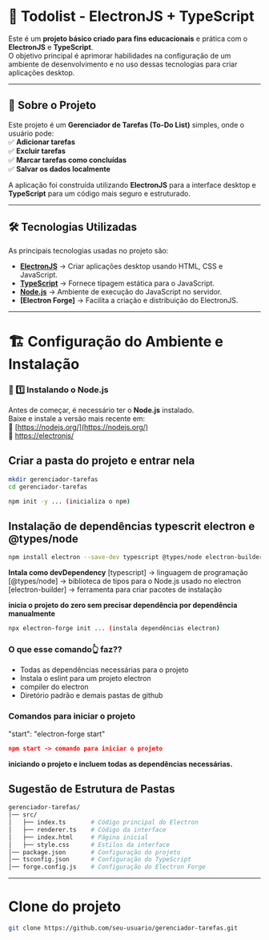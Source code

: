 # 🚀 Todolist - ElectronJS + TypeScript  

Este é um **projeto básico criado para fins educacionais** e prática com o **ElectronJS** e **TypeScript**.  
O objetivo principal é aprimorar habilidades na configuração de um ambiente de desenvolvimento e no uso dessas tecnologias para criar aplicações desktop.

---

## 📌 Sobre o Projeto  

Este projeto é um **Gerenciador de Tarefas (To-Do List)** simples, onde o usuário pode:  
✅ **Adicionar tarefas**  
✅ **Excluir tarefas**  
✅ **Marcar tarefas como concluídas**  
✅ **Salvar os dados localmente**  

A aplicação foi construída utilizando **ElectronJS** para a interface desktop e **TypeScript** para um código mais seguro e estruturado.

---

## 🛠️ Tecnologias Utilizadas  
As principais tecnologias usadas no projeto são:  
- **[ElectronJS](https://www.electronjs.org/)** → Criar aplicações desktop usando HTML, CSS e JavaScript.  
- **[TypeScript](https://www.typescriptlang.org/)** → Fornece tipagem estática para o JavaScript.  
- **[Node.js](https://nodejs.org/)** → Ambiente de execução do JavaScript no servidor.  
- **[Electron Forge]** → Facilita a criação e distribuição do ElectronJS.  

---

# 🏗️ Configuração do Ambiente e Instalação  

### 📌 1️⃣ Instalando o Node.js  
Antes de começar, é necessário ter o **Node.js** instalado.  
Baixe e instale a versão mais recente em:  
🔗 [https://nodejs.org/](https://nodejs.org/)  
🔗 [https://electronjs/](https://www.electronjs.org/pt/)

## Criar a pasta do projeto e entrar nela
```sh
mkdir gerenciador-tarefas
cd gerenciador-tarefas
```
```sh
npm init -y ... (inicializa o npm)
```
## Instalação de dependências typescrit electron e @types/node
```sh
npm install electron --save-dev typescript @types/node electron-builder
```
**Intala como devDependency**
[typescript] -> linguagem de programação
[@types/node] -> biblioteca de tipos para o Node.js usado no electron
[electron-builder] -> ferramenta para criar pacotes de instalação

**inicia o projeto do zero sem precisar dependência por dependência manualmente**
```sh
npx electron-forge init ... (instala dependências electron)
``` 
### O que esse comando👆 faz??
- Todas as dependências necessárias para o projeto
- Instala o eslint para um projeto electron
- compiler do electron
- Diretório padrão e demais pastas de github

### Comandos para iniciar o projeto
<p>"start": "electron-forge start"</p>

```package.json
npm start -> comando para iniciar o projeto
```
**iniciando o projeto e incluem todas as dependências necessárias.**

## Sugestão de Estrutura de Pastas
```sh
gerenciador-tarefas/
│── src/
│   ├── index.ts       # Código principal do Electron
│   ├── renderer.ts    # Código da interface
│   ├── index.html     # Página inicial
│   ├── style.css      # Estilos da interface
│── package.json       # Configuração do projeto
│── tsconfig.json      # Configuração do TypeScript
│── forge.config.js    # Configuração do Electron Forge
```
--- 
# Clone do projeto
```sh
git clone https://github.com/seu-usuario/gerenciador-tarefas.git
```

